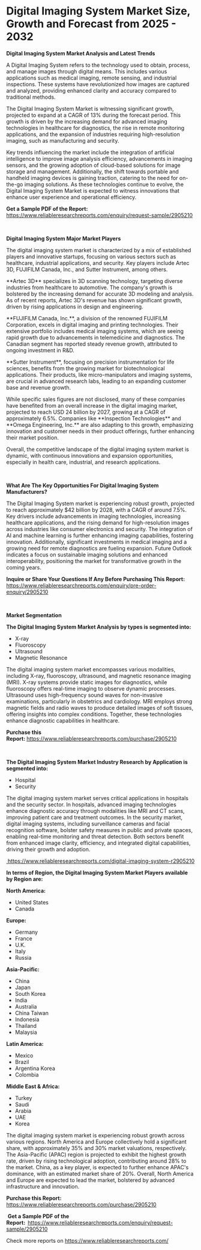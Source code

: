 <p><h1>Digital Imaging System Market Size, Growth and Forecast from 2025 - 2032</h1></p><p><strong>Digital Imaging System Market Analysis and Latest Trends</strong></p>
<p><p>A Digital Imaging System refers to the technology used to obtain, process, and manage images through digital means. This includes various applications such as medical imaging, remote sensing, and industrial inspections. These systems have revolutionized how images are captured and analyzed, providing enhanced clarity and accuracy compared to traditional methods.</p><p>The Digital Imaging System Market is witnessing significant growth, projected to expand at a CAGR of 13% during the forecast period. This growth is driven by the increasing demand for advanced imaging technologies in healthcare for diagnostics, the rise in remote monitoring applications, and the expansion of industries requiring high-resolution imaging, such as manufacturing and security. </p><p>Key trends influencing the market include the integration of artificial intelligence to improve image analysis efficiency, advancements in imaging sensors, and the growing adoption of cloud-based solutions for image storage and management. Additionally, the shift towards portable and handheld imaging devices is gaining traction, catering to the need for on-the-go imaging solutions. As these technologies continue to evolve, the Digital Imaging System Market is expected to witness innovations that enhance user experience and operational efficiency.</p></p>
<p><strong>Get a Sample PDF of the Report:&nbsp;</strong> <a href="https://www.reliableresearchreports.com/enquiry/request-sample/2905210?utm_campaign=3316&utm_medium=2&utm_source=Github&utm_content=ia&utm_term=12032025&utm_id=digital-imaging-system">https://www.reliableresearchreports.com/enquiry/request-sample/2905210</a></p>
<p>&nbsp;</p>
<p><strong>Digital Imaging System Major Market Players</strong></p>
<p><p>The digital imaging system market is characterized by a mix of established players and innovative startups, focusing on various sectors such as healthcare, industrial applications, and security. Key players include Artec 3D, FUJIFILM Canada, Inc., and Sutter Instrument, among others.</p><p>**Artec 3D** specializes in 3D scanning technology, targeting diverse industries from healthcare to automotive. The company's growth is bolstered by the increasing demand for accurate 3D modeling and analysis. As of recent reports, Artec 3D's revenue has shown significant growth, driven by rising applications in design and engineering.</p><p>**FUJIFILM Canada, Inc.**, a division of the renowned FUJIFILM Corporation, excels in digital imaging and printing technologies. Their extensive portfolio includes medical imaging systems, which are seeing rapid growth due to advancements in telemedicine and diagnostics. The Canadian segment has reported steady revenue growth, attributed to ongoing investment in R&D.</p><p>**Sutter Instrument**, focusing on precision instrumentation for life sciences, benefits from the growing market for biotechnological applications. Their products, like micro-manipulators and imaging systems, are crucial in advanced research labs, leading to an expanding customer base and revenue growth.</p><p>While specific sales figures are not disclosed, many of these companies have benefited from an overall increase in the digital imaging market, projected to reach USD 24 billion by 2027, growing at a CAGR of approximately 6.5%. Companies like **Inspection Technologies** and **Omega Engineering, Inc.** are also adapting to this growth, emphasizing innovation and customer needs in their product offerings, further enhancing their market position.</p><p>Overall, the competitive landscape of the digital imaging system market is dynamic, with continuous innovations and expansion opportunities, especially in health care, industrial, and research applications.</p></p>
<p>&nbsp;</p>
<p><strong>What Are The Key Opportunities For Digital Imaging System Manufacturers?</strong></p>
<p><p>The Digital Imaging System market is experiencing robust growth, projected to reach approximately $42 billion by 2028, with a CAGR of around 7.5%. Key drivers include advancements in imaging technologies, increasing healthcare applications, and the rising demand for high-resolution images across industries like consumer electronics and security. The integration of AI and machine learning is further enhancing imaging capabilities, fostering innovation. Additionally, significant investments in medical imaging and a growing need for remote diagnostics are fueling expansion. Future Outlook indicates a focus on sustainable imaging solutions and enhanced interoperability, positioning the market for transformative growth in the coming years.</p></p>
<p><strong>Inquire or Share Your Questions If Any Before Purchasing This Report:</strong> <a href="https://www.reliableresearchreports.com/enquiry/pre-order-enquiry/2905210?utm_campaign=3316&utm_medium=2&utm_source=Github&utm_content=ia&utm_term=12032025&utm_id=digital-imaging-system">https://www.reliableresearchreports.com/enquiry/pre-order-enquiry/2905210</a></p>
<p>&nbsp;</p>
<p><strong>Market Segmentation</strong></p>
<p><strong>The Digital Imaging System Market Analysis by types is segmented into:</strong></p>
<p><ul><li>X-ray</li><li>Fluoroscopy</li><li>Ultrasound</li><li>Magnetic Resonance</li></ul></p>
<p><p>The digital imaging system market encompasses various modalities, including X-ray, fluoroscopy, ultrasound, and magnetic resonance imaging (MRI). X-ray systems provide static images for diagnostics, while fluoroscopy offers real-time imaging to observe dynamic processes. Ultrasound uses high-frequency sound waves for non-invasive examinations, particularly in obstetrics and cardiology. MRI employs strong magnetic fields and radio waves to produce detailed images of soft tissues, offering insights into complex conditions. Together, these technologies enhance diagnostic capabilities in healthcare.</p></p>
<p><strong>Purchase this Report:&nbsp;</strong><a href="https://www.reliableresearchreports.com/purchase/2905210?utm_campaign=3316&utm_medium=2&utm_source=Github&utm_content=ia&utm_term=12032025&utm_id=digital-imaging-system">https://www.reliableresearchreports.com/purchase/2905210</a></p>
<p>&nbsp;</p>
<p><strong>The Digital Imaging System Market Industry Research by Application is segmented into:</strong></p>
<p><ul><li>Hospital</li><li>Security</li></ul></p>
<p><p>The digital imaging system market serves critical applications in hospitals and the security sector. In hospitals, advanced imaging technologies enhance diagnostic accuracy through modalities like MRI and CT scans, improving patient care and treatment outcomes. In the security market, digital imaging systems, including surveillance cameras and facial recognition software, bolster safety measures in public and private spaces, enabling real-time monitoring and threat detection. Both sectors benefit from enhanced image clarity, efficiency, and integrated digital capabilities, driving their growth and adoption.</p></p>
<p><a href="https://www.reliableresearchreports.com/digital-imaging-system-r2905210?utm_campaign=3316&utm_medium=2&utm_source=Github&utm_content=ia&utm_term=12032025&utm_id=digital-imaging-system">&nbsp;https://www.reliableresearchreports.com/digital-imaging-system-r2905210</a></p>
<p><strong>In terms of Region, the Digital Imaging System Market Players available by Region are:</strong></p>
<p>
    <p> <strong> North America: </strong>
        <ul>
            <li>United States</li>
            <li>Canada</li>
        </ul>
        </p> 
    <p> <strong> Europe: </strong>
        <ul>
            <li>Germany</li>
            <li>France</li>
            <li>U.K.</li>
            <li>Italy</li>
            <li>Russia</li>
        </ul>
        </p> 
    <p> <strong> Asia-Pacific: </strong>
        <ul>
            <li>China</li>
            <li>Japan</li>
            <li>South Korea</li>
            <li>India</li>
            <li>Australia</li>
            <li>China Taiwan</li>
            <li>Indonesia</li>
            <li>Thailand</li>
            <li>Malaysia</li>
        </ul>
        </p> 
    <p> <strong> Latin America: </strong>
        <ul>
            <li>Mexico</li>
            <li>Brazil</li>
            <li>Argentina Korea</li>
            <li>Colombia</li>
        </ul>
        </p> 
    <p> <strong> Middle East & Africa: </strong>
        <ul>
            <li>Turkey</li>
            <li>Saudi</li>
            <li>Arabia</li>
            <li>UAE</li>
            <li>Korea</li>
        </ul>
    </p>
    </p>
<p><p>The digital imaging system market is experiencing robust growth across various regions. North America and Europe collectively hold a significant share, with approximately 35% and 30% market valuations, respectively. The Asia-Pacific (APAC) region is projected to exhibit the highest growth rate, driven by rising technological adoption, contributing around 28% to the market. China, as a key player, is expected to further enhance APAC's dominance, with an estimated market share of 20%. Overall, North America and Europe are expected to lead the market, bolstered by advanced infrastructure and innovation.</p></p>
<p><strong>Purchase this Report: </strong><a href="https://www.reliableresearchreports.com/purchase/2905210?utm_campaign=3316&utm_medium=2&utm_source=Github&utm_content=ia&utm_term=12032025&utm_id=digital-imaging-system">https://www.reliableresearchreports.com/purchase/2905210</a></p>
<p>&nbsp;<strong>Get a Sample PDF of the Report:&nbsp;&nbsp;</strong><a href="https://www.reliableresearchreports.com/enquiry/request-sample/2905210?utm_campaign=3316&utm_medium=2&utm_source=Github&utm_content=ia&utm_term=12032025&utm_id=digital-imaging-system">https://www.reliableresearchreports.com/enquiry/request-sample/2905210</a></p>
<p><strong></strong></p>
<p>Check more reports on <a href="https://www.reliableresearchreports.com/?utm_campaign=3316&utm_medium=2&utm_source=Github&utm_content=ia&utm_term=12032025&utm_id=digital-imaging-system">https://www.reliableresearchreports.com/</a></p>